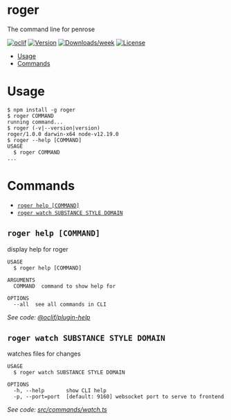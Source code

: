 # roger

The command line for penrose

[![oclif](https://img.shields.io/badge/cli-oclif-brightgreen.svg)](https://oclif.io)
[![Version](https://img.shields.io/npm/v/roger.svg)](https://npmjs.org/package/roger)
[![Downloads/week](https://img.shields.io/npm/dw/roger.svg)](https://npmjs.org/package/roger)
[![License](https://img.shields.io/npm/l/roger.svg)](https://github.com/penrose/penrose/blob/main/package.json)

<!-- toc -->

- [Usage](#usage)
- [Commands](#commands)
<!-- tocstop -->

# Usage

<!-- usage -->

```sh-session
$ npm install -g roger
$ roger COMMAND
running command...
$ roger (-v|--version|version)
roger/1.0.0 darwin-x64 node-v12.19.0
$ roger --help [COMMAND]
USAGE
  $ roger COMMAND
...
```

<!-- usagestop -->

# Commands

<!-- commands -->

- [`roger help [COMMAND]`](#roger-help-command)
- [`roger watch SUBSTANCE STYLE DOMAIN`](#roger-watch-substance-style-domain)

## `roger help [COMMAND]`

display help for roger

```
USAGE
  $ roger help [COMMAND]

ARGUMENTS
  COMMAND  command to show help for

OPTIONS
  --all  see all commands in CLI
```

_See code: [@oclif/plugin-help](https://github.com/oclif/plugin-help/blob/v3.2.1/src/commands/help.ts)_

## `roger watch SUBSTANCE STYLE DOMAIN`

watches files for changes

```
USAGE
  $ roger watch SUBSTANCE STYLE DOMAIN

OPTIONS
  -h, --help       show CLI help
  -p, --port=port  [default: 9160] websocket port to serve to frontend
```

_See code: [src/commands/watch.ts](https://github.com/penrose/penrose/blob/v1.0.0/src/commands/watch.ts)_

<!-- commandsstop -->
